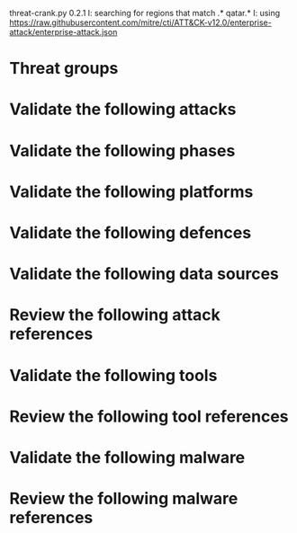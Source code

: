threat-crank.py 0.2.1
I: searching for regions that match .* qatar.*
I: using https://raw.githubusercontent.com/mitre/cti/ATT&CK-v12.0/enterprise-attack/enterprise-attack.json
# Threat groups


# Validate the following attacks


# Validate the following phases


# Validate the following platforms


# Validate the following defences


# Validate the following data sources


# Review the following attack references


# Validate the following tools


# Review the following tool references


# Validate the following malware


# Review the following malware references


